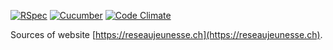 [![RSpec](https://github.com/doxa-tech/resj/actions/workflows/rspec.yml/badge.svg)](https://github.com/doxa-tech/resj/actions/workflows/rspec.yml)
[![Cucumber](https://github.com/doxa-tech/resj/actions/workflows/cucumber.yml/badge.svg)](https://github.com/doxa-tech/resj/actions/workflows/cucumber.yml)
[![Code Climate](https://codeclimate.com/github/JS-Tech/resj/badges/gpa.svg)](https://codeclimate.com/github/JS-Tech/resj)

Sources of website [https://reseaujeunesse.ch](https://reseaujeunesse.ch).
